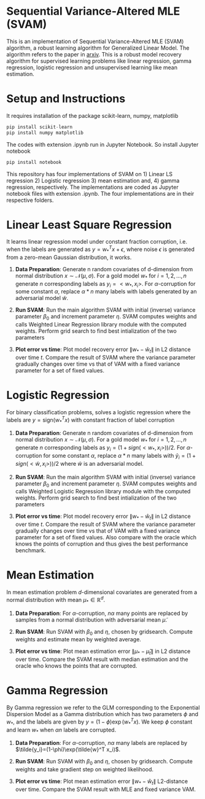 # Sequential Variance-Altered MLE (SVAM)

This is an implementation of Sequential Variance-Altered MLE (SVAM) algorithm, a robust learning algorithm for Generalized Linear Model. The algorithm refers to the paper in [arxiv](https://arxiv.org/pdf/2212.05430). This is a robust model recovery algorithm for supervised learning problems like linear regression, gamma regression, logistic regression and unsupervised learning like mean estimation.

# Setup and Instructions

It requires installation of the package scikit-learn, numpy, matplotlib


```python
pip install scikit-learn
pip install numpy matplotlib
```

The codes with extension .ipynb run in Jupyter Notebook. So install Jupyter notebook


```python
pip install notebook
```

This repository has four implementations of SVAM on 1) Linear LS regression 2) Logistic regression 3) mean estimation and, 4) gamma regression, respectively. The implementations are coded as Jupyter notebook files with extension .ipynb. The four implementations are in their respective folders. 

# Linear Least Square Regression

It learns linear regression model under constant fraction corruption, i.e. when the labels are generated as $y=w_\ast^Tx+\epsilon$, where noise $\epsilon$ is generated from a zero-mean Gaussian distribution, it works.

1. **Data Preparation**:
Generate n random covariates of d-dimension from normal distribution $x\sim\mathcal{N}(\mu,\sigma)$. For a gold model $w_\ast$ for $i=1,2,\ldots,n$ generate $n$ corresponding labels as $y_i = < w_\ast, x_i>$. For $\alpha$-corruption for some constant $\alpha$, replace $\alpha*n$ many labels with labels generated by an adversarial model $\tilde{w}$.

2. **Run SVAM**:
Run the main algorithm SVAM with initial (inverse) variance parameter $\beta_0$ and increment parameter $\eta$. SVAM computes weights and calls Weighted Linear Regression library module with the computed weights. Perform grid search to find best intialization of the two parameters

3. **Plot error vs time**:
Plot model recovery error $\|w_\ast-\hat{w}_t\|$ in L2 distance over time $t$. Compare the result of SVAM where the variance parameter gradually changes over time vs that of VAM with a fixed variance parameter for a set of fixed values.

# Logistic Regression

For binary classification problems, solves a logistic regression where the labels are $y=\text{sign}(w_\ast^Tx)$ with constant fraction of label corruption

1. **Data Preparation**:
Generate n random covariates of d-dimension from normal distribution $x\sim\mathcal{N}(\mu,\sigma)$. For a gold model $w_\ast$ for $i=1,2,\ldots,n$ generate $n$ corresponding labels as $y_i = (1+sign(< w_\ast, x_i>))/2$. For $\alpha$-corruption for some constant $\alpha$, replace $\alpha*n$ many labels with $\tilde{y}_i=(1+sign(< \tilde{w}, x_i>))/2$ where $\tilde{w}$ is an adversarial model.

2. **Run SVAM**:
Run the main algorithm SVAM with initial (inverse) variance parameter $\beta_0$ and increment parameter $\eta$. SVAM computes weights and calls Weighted Logistic Regression library module with the computed weights. Perform grid search to find best intialization of the two parameters

3. **Plot error vs time**:
Plot model recovery error $\|w_\ast-\hat{w}_t\|$ in L2 distance over time $t$. Compare the result of SVAM where the variance parameter gradually changes over time vs that of VAM with a fixed variance parameter for a set of fixed values. Also compare with the oracle which knows the points of corruption and thus gives the best performance benchmark.

# Mean Estimation

In mean estimation problem $d$-dimensional covariates are generated from a normal distribution with mean $\mu_\ast\in\mathbb{R}^d$. 

1. **Data Preparation**:
   For $\alpha$-corruption, $n\alpha$ many points are replaced by samples from a normal distribution with adversarial mean $\tilde{\mu}$.
   
2. **Run SVAM**:
   Run SVAM with $\beta_0$ and $\eta$, chosen by gridsearch. Compute weights and estimate mean by weighted average.

   
3. **Plot error vs time**:
   Plot mean estimation error $\|\mu_\ast-\hat{\mu}_t\|$ in L2 distance over time. Compare the SVAM result with median estimation and the oracle who knows the points that are corrupted.

# Gamma Regression

By Gamma regression we refer to the GLM corresponding to the Exponential Dispersion Model as a Gamma distribution which has two parameters $\phi$ and $w_\ast$, and the labels are given by $y=(1-\phi)\exp(w_\ast^T x)$. We keep $\phi$ constant and learn $w_\ast$ when $\alpha n$ labels are corrupted.

1. **Data Preparation**:
   For $\alpha$-corruption, $n\alpha$ many labels are replaced by $\tilde{y_i}=(1-\phi)\exp(\tilde{w}^T x_i)$.
   
2. **Run SVAM**:
   Run SVAM with $\beta_0$ and $\eta$, chosen by gridsearch. Compute weights and take gradient step on weighted likelihood.

   
3. **Plot error vs time**:
   Plot mean estimation error $\|w_\ast-\hat{w}_t\|$ L2-distance over time. Compare the SVAM result with MLE and fixed variance VAM.
